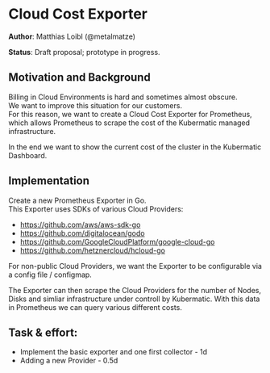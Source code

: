 # Cloud Cost Exporter

**Author**: Matthias Loibl (@metalmatze)

**Status**: Draft proposal; prototype in progress.

## Motivation and Background

Billing in Cloud Environments is hard and sometimes almost obscure.  
We want to improve this situation for our customers.  
For this reason, we want to create a Cloud Cost Exporter for Prometheus, which
allows Prometheus to scrape the cost of the Kubermatic managed infrastructure.

In the end we want to show the current cost of the cluster in the Kubermatic Dashboard.

## Implementation

Create a new Prometheus Exporter in Go.  
This Exporter uses SDKs of various Cloud Providers:

* https://github.com/aws/aws-sdk-go
* https://github.com/digitalocean/godo
* https://github.com/GoogleCloudPlatform/google-cloud-go
* https://github.com/hetznercloud/hcloud-go

For non-public Cloud Providers, we want the Exporter to be configurable via a config file / configmap.

The Exporter can then scrape the Cloud Providers for the number of Nodes, Disks and simliar infrastructure under controll by Kubermatic.
With this data in Prometheus we can query various different costs.

## Task & effort:
* Implement the basic exporter and one first collector - 1d
* Adding a new Provider - 0.5d
